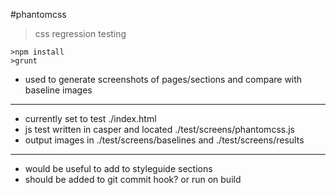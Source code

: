 #phantomcss
>css regression testing

```shell
>npm install
>grunt
```

* used to generate screenshots of pages/sections and compare with baseline images

------

* currently set to test ./index.html
* js test written in casper and located ./test/screens/phantomcss.js
* output images in ./test/screens/baselines and ./test/screens/results

------

* would be useful to add to styleguide sections
* should be added to git commit hook? or run on build
